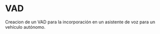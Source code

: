 # VAD
Creacion de un VAD para la incorporación en un asistente de voz para un vehículo autónomo.



